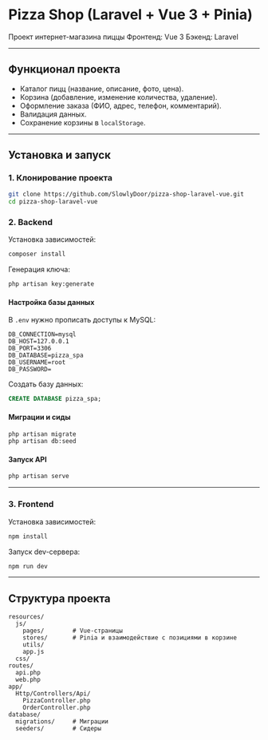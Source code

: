 # Pizza Shop (Laravel + Vue 3 + Pinia)

Проект интернет-магазина пиццы
Фронтенд: Vue 3
Бэкенд: Laravel

---

## Функционал проекта

- Каталог пицц (название, описание, фото, цена).
- Корзина (добавление, изменение количества, удаление).
- Оформление заказа (ФИО, адрес, телефон, комментарий).
- Валидация данных.
- Сохранение корзины в `localStorage`.

---

## Установка и запуск

### 1. Клонирование проекта
```bash
git clone https://github.com/SlowlyDoor/pizza-shop-laravel-vue.git
cd pizza-shop-laravel-vue
```

### 2. Backend

Установка зависимостей:
```bash
composer install
```

Генерация ключа:
```bash
php artisan key:generate
```

#### Настройка базы данных

В `.env` нужно прописать доступы к MySQL:
```env
DB_CONNECTION=mysql
DB_HOST=127.0.0.1
DB_PORT=3306
DB_DATABASE=pizza_spa
DB_USERNAME=root
DB_PASSWORD=
```

Создать базу данных:
```sql
CREATE DATABASE pizza_spa;
```

#### Миграции и сиды

```bash
php artisan migrate
php artisan db:seed
```

#### Запуск API

```bash
php artisan serve
```

---

### 3. Frontend

Установка зависимостей:
```bash
npm install
```

Запуск dev-сервера:
```bash
npm run dev
```

---

## Структура проекта

```
resources/
  js/
    pages/        # Vue-страницы
    stores/       # Pinia и взаимодействие с позициями в корзине
    utils/
    app.js
  css/
routes/
  api.php
  web.php
app/
  Http/Controllers/Api/
    PizzaController.php
    OrderController.php
database/
  migrations/     # Миграции
  seeders/        # Сидеры
```


